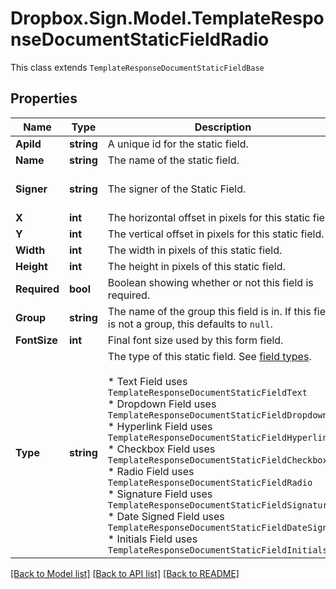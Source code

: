 # Dropbox.Sign.Model.TemplateResponseDocumentStaticFieldRadio
This class extends `TemplateResponseDocumentStaticFieldBase`

## Properties

Name | Type | Description | Notes
------------ | ------------- | ------------- | -------------
**ApiId** | **string** |  A unique id for the static field.  | [optional] 
**Name** | **string** |  The name of the static field.  | [optional] 
**Signer** | **string** |  The signer of the Static Field.  | [optional] [default to "me_now"]
**X** | **int** |  The horizontal offset in pixels for this static field.  | [optional] 
**Y** | **int** |  The vertical offset in pixels for this static field.  | [optional] 
**Width** | **int** |  The width in pixels of this static field.  | [optional] 
**Height** | **int** |  The height in pixels of this static field.  | [optional] 
**Required** | **bool** |  Boolean showing whether or not this field is required.  | [optional] 
**Group** | **string** |  The name of the group this field is in. If this field is not a group, this defaults to `null`.  | [optional] 
**FontSize** | **int** |  Final font size used by this form field.  | [optional] 
**Type** | **string** |  The type of this static field. See [field types](/api/reference/constants/#field-types).<br><br>* Text Field uses `TemplateResponseDocumentStaticFieldText`<br>* Dropdown Field uses `TemplateResponseDocumentStaticFieldDropdown`<br>* Hyperlink Field uses `TemplateResponseDocumentStaticFieldHyperlink`<br>* Checkbox Field uses `TemplateResponseDocumentStaticFieldCheckbox`<br>* Radio Field uses `TemplateResponseDocumentStaticFieldRadio`<br>* Signature Field uses `TemplateResponseDocumentStaticFieldSignature`<br>* Date Signed Field uses `TemplateResponseDocumentStaticFieldDateSigned`<br>* Initials Field uses `TemplateResponseDocumentStaticFieldInitials`  | [default to "radio"]

[[Back to Model list]](../README.md#documentation-for-models) [[Back to API list]](../README.md#documentation-for-api-endpoints) [[Back to README]](../README.md)

